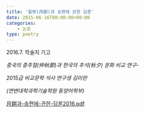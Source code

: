 ```yaml
---
title: '월병(月餠)과 송편에 관한 담론'
date: 2015-06-16T00:00:00+09:00
categories:
    - 논문
type: poetry
---
```


2016.7. 학술지 기고

*중국의 중추절(仲秋節)과 한국의 추석(秋夕) 문화 비교 연구-*

*2015급 비교문학 석사 연구생 김미란*

*(연변대학과학기술학원 동양어학부)*

<i class="fa fa-download"></i> [月餠과-송편에-관한-담론2016.pdf](月餠과-송편에-관한-담론2016.pdf)